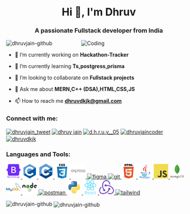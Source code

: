 <h1 align="center">Hi 👋, I'm Dhruv</h1>
<h3 align="center">A passionate Fullstack developer from India</h3>
<img align="right" alt="Coding" width="300" src="https://imgs.search.brave.com/Zqst3kV9Pte5krew9yAE6omKeDkj9sK9Vq65OhQQukw/rs:fit:860:0:0:0/g:ce/aHR0cHM6Ly9tZWRp/YS50ZW5vci5jb20v/cVBoSzY4RUhoNGtB/QUFBai9wb2ludGlu/Zy10by1lYWNoLW90/aGVyLXNwaWRlci1t/YW4uZ2lm.gif"

<p align="left"> <img src="https://komarev.com/ghpvc/?username=dhruvjain-github&label=Profile%20views&color=0e75b6&style=flat" alt="dhruvjain-github" /> </p>

- 🔭 I’m currently working on **Hackathon-Tracker**

- 🌱 I’m currently learning **Ts,postgress,prisma**

- 👯 I’m looking to collaborate on **Fullstack projects**

- 💬 Ask me about **MERN,C++ (DSA),HTML,CSS,JS**

- 📫 How to reach me **dhruvdkjk@gmail.com**

<h3 align="left">Connect with me:</h3>
<p align="left">
<a href="https://twitter.com/dhruvjain_tweet" target="blank"><img align="center" src="https://raw.githubusercontent.com/rahuldkjain/github-profile-readme-generator/master/src/images/icons/Social/twitter.svg" alt="dhruvjain_tweet" height="30" width="40" /></a>
<a href="https://linkedin.com/in/dhruv jain" target="blank"><img align="center" src="https://raw.githubusercontent.com/rahuldkjain/github-profile-readme-generator/master/src/images/icons/Social/linked-in-alt.svg" alt="dhruv jain" height="30" width="40" /></a>
<a href="https://instagram.com/d.h.r.u.v__05" target="blank"><img align="center" src="https://raw.githubusercontent.com/rahuldkjain/github-profile-readme-generator/master/src/images/icons/Social/instagram.svg" alt="d.h.r.u.v__05" height="30" width="40" /></a>
<a href="https://www.codechef.com/users/dhruvjaincoder" target="blank"><img align="center" src="https://cdn.jsdelivr.net/npm/simple-icons@3.1.0/icons/codechef.svg" alt="dhruvjaincoder" height="30" width="40" /></a>
<a href="https://www.leetcode.com/dhruvdkjk" target="blank"><img align="center" src="https://raw.githubusercontent.com/rahuldkjain/github-profile-readme-generator/master/src/images/icons/Social/leet-code.svg" alt="dhruvdkjk" height="30" width="40" /></a>
</p>

<h3 align="left">Languages and Tools:</h3>
<p align="left"> <a href="https://getbootstrap.com" target="_blank" rel="noreferrer"> <img src="https://raw.githubusercontent.com/devicons/devicon/master/icons/bootstrap/bootstrap-plain-wordmark.svg" alt="bootstrap" width="40" height="40"/> </a> <a href="https://www.cprogramming.com/" target="_blank" rel="noreferrer"> <img src="https://raw.githubusercontent.com/devicons/devicon/master/icons/c/c-original.svg" alt="c" width="40" height="40"/> </a> <a href="https://www.w3schools.com/cpp/" target="_blank" rel="noreferrer"> <img src="https://raw.githubusercontent.com/devicons/devicon/master/icons/cplusplus/cplusplus-original.svg" alt="cplusplus" width="40" height="40"/> </a> <a href="https://www.w3schools.com/css/" target="_blank" rel="noreferrer"> <img src="https://raw.githubusercontent.com/devicons/devicon/master/icons/css3/css3-original-wordmark.svg" alt="css3" width="40" height="40"/> </a> <a href="https://expressjs.com" target="_blank" rel="noreferrer"> <img src="https://raw.githubusercontent.com/devicons/devicon/master/icons/express/express-original-wordmark.svg" alt="express" width="40" height="40"/> </a> <a href="https://www.figma.com/" target="_blank" rel="noreferrer"> <img src="https://www.vectorlogo.zone/logos/figma/figma-icon.svg" alt="figma" width="40" height="40"/> </a> <a href="https://git-scm.com/" target="_blank" rel="noreferrer"> <img src="https://www.vectorlogo.zone/logos/git-scm/git-scm-icon.svg" alt="git" width="40" height="40"/> </a> <a href="https://www.w3.org/html/" target="_blank" rel="noreferrer"> <img src="https://raw.githubusercontent.com/devicons/devicon/master/icons/html5/html5-original-wordmark.svg" alt="html5" width="40" height="40"/> </a> <a href="https://www.java.com" target="_blank" rel="noreferrer"> <img src="https://raw.githubusercontent.com/devicons/devicon/master/icons/java/java-original.svg" alt="java" width="40" height="40"/> </a> <a href="https://developer.mozilla.org/en-US/docs/Web/JavaScript" target="_blank" rel="noreferrer"> <img src="https://raw.githubusercontent.com/devicons/devicon/master/icons/javascript/javascript-original.svg" alt="javascript" width="40" height="40"/> </a> <a href="https://www.mongodb.com/" target="_blank" rel="noreferrer"> <img src="https://raw.githubusercontent.com/devicons/devicon/master/icons/mongodb/mongodb-original-wordmark.svg" alt="mongodb" width="40" height="40"/> </a> <a href="https://www.mysql.com/" target="_blank" rel="noreferrer"> <img src="https://raw.githubusercontent.com/devicons/devicon/master/icons/mysql/mysql-original-wordmark.svg" alt="mysql" width="40" height="40"/> </a> <a href="https://nodejs.org" target="_blank" rel="noreferrer"> <img src="https://raw.githubusercontent.com/devicons/devicon/master/icons/nodejs/nodejs-original-wordmark.svg" alt="nodejs" width="40" height="40"/> </a> <a href="https://postman.com" target="_blank" rel="noreferrer"> <img src="https://www.vectorlogo.zone/logos/getpostman/getpostman-icon.svg" alt="postman" width="40" height="40"/> </a> <a href="https://www.python.org" target="_blank" rel="noreferrer"> <img src="https://raw.githubusercontent.com/devicons/devicon/master/icons/python/python-original.svg" alt="python" width="40" height="40"/> </a> <a href="https://reactjs.org/" target="_blank" rel="noreferrer"> <img src="https://raw.githubusercontent.com/devicons/devicon/master/icons/react/react-original-wordmark.svg" alt="react" width="40" height="40"/> </a> <a href="https://redux.js.org" target="_blank" rel="noreferrer"> <img src="https://raw.githubusercontent.com/devicons/devicon/master/icons/redux/redux-original.svg" alt="redux" width="40" height="40"/> </a> <a href="https://tailwindcss.com/" target="_blank" rel="noreferrer"> <img src="https://www.vectorlogo.zone/logos/tailwindcss/tailwindcss-icon.svg" alt="tailwind" width="40" height="40"/> </a> </p>

<p><img align="left" src="https://github-readme-stats.vercel.app/api/top-langs?username=dhruvjain-github&show_icons=true&locale=en&layout=compact" alt="dhruvjain-github" /></p>

<p>&nbsp;<img align="center" src="https://github-readme-stats.vercel.app/api?username=dhruvjain-github&show_icons=true&locale=en" alt="dhruvjain-github" /></p>
